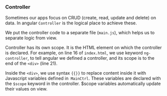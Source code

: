 ### Controller

Sometimes our apps focus on CRUD (create, read, update and delete) on  data. In angular `Controller` is the logical place to 
achieve these.

We put the controller code to a separate file (`main.js`), which helps us to separate logic from view.

Controller has its own scope. It is the HTML element on which the controller is declared. For example, on line 16 of 
`index.html`, we use keyword `ng-controller`, to tell angular we defined a controller, and its scope is 
to the end of the `<div>` (line 21).  

Inside the `<div>`, we use syntax `{{}}` to replace content inside it with Javascript variables defined in``` MainCtrl```. 
These variables are declared with the `$scope` keyword in the controller. $scope variables automatically update their values on view.